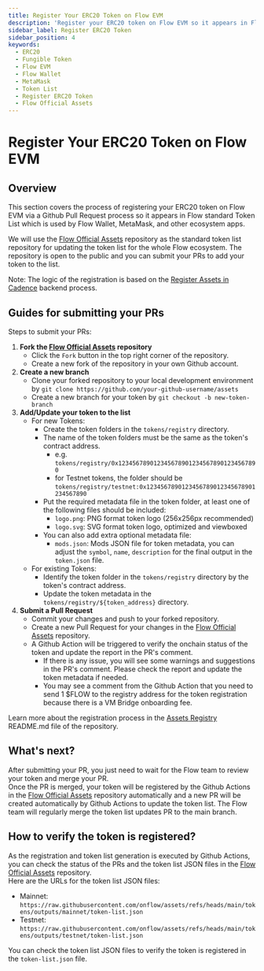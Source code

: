 ```yaml
---
title: Register Your ERC20 Token on Flow EVM
description: 'Register your ERC20 token on Flow EVM so it appears in Flow Wallet, MetaMask, and other ecosystem apps.'
sidebar_label: Register ERC20 Token
sidebar_position: 4
keywords:
  - ERC20
  - Fungible Token
  - Flow EVM
  - Flow Wallet
  - MetaMask
  - Token List
  - Register ERC20 Token
  - Flow Official Assets
---
```


# Register Your ERC20 Token on Flow EVM

## Overview

This section covers the process of registering your ERC20 token on Flow EVM via a Github Pull Request process so it appears in Flow standard Token List which is used by Flow Wallet, MetaMask, and other ecosystem apps.

We will use the [Flow Official Assets] repository as the standard token list repository for updating the token list for the whole Flow ecosystem. The repository is open to the public and you can submit your PRs to add your token to the list.

Note: The logic of the registration is based on the [Register Assets in Cadence] backend process.

## Guides for submitting your PRs

Steps to submit your PRs:

1. **Fork the [Flow Official Assets] repository**
   - Click the `Fork` button in the top right corner of the repository.
   - Create a new fork of the repository in your own Github account.
2. **Create a new branch**
   - Clone your forked repository to your local development environment by `git clone https://github.com/your-github-username/assets`
   - Create a new branch for your token by `git checkout -b new-token-branch`
3. **Add/Update your token to the list**
   - For new Tokens:
     - Create the token folders in the `tokens/registry` directory.
     - The name of the token folders must be the same as the token's contract address.
       - e.g. `tokens/registry/0x1234567890123456789012345678901234567890`
       - for Testnet tokens, the folder should be `tokens/registry/testnet:0x1234567890123456789012345678901234567890`
     - Put the required metadata file in the token folder, at least one of the following files should be included:
       - `logo.png`: PNG format token logo (256x256px recommended)
       - `logo.svg`: SVG format token logo, optimized and viewboxed
     - You can also add extra optional metadata file:
       - `mods.json`: Mods JSON file for token metadata, you can adjust the `symbol`, `name`, `description` for the final output in the `token.json` file.
   - For existing Tokens:
     - Identify the token folder in the `tokens/registry` directory by the token's contract address.
     - Update the token metadata in the `tokens/registry/${token_address}` directory.
4. **Submit a Pull Request**
   - Commit your changes and push to your forked repository.
   - Create a new Pull Request for your changes in the [Flow Official Assets] repository.
   - A Github Action will be triggered to verify the onchain status of the token and update the report in the PR's comment.
     - If there is any issue, you will see some warnings and suggestions in the PR's comment. Please check the report and update the token metadata if needed.
     - You may see a comment from the Github Action that you need to send 1 $FLOW to the registry address for the token registration because there is a VM Bridge onboarding fee.

Learn more about the registration process in the [Assets Registry] README.md file of the repository.

## What's next?

After submitting your PR, you just need to wait for the Flow team to review your token and merge your PR.  
Once the PR is merged, your token will be registered by the Github Actions in the [Flow Official Assets] repository automatically and a new PR will be created automatically by Github Actions to update the token list. The Flow team will regularly merge the token list updates PR to the main branch.

## How to verify the token is registered?

As the registration and token list generation is executed by Github Actions, you can check the status of the PRs and the token list JSON files in the [Flow Official Assets] repository.  
Here are the URLs for the token list JSON files:

- Mainnet: `https://raw.githubusercontent.com/onflow/assets/refs/heads/main/tokens/outputs/mainnet/token-list.json`
- Testnet: `https://raw.githubusercontent.com/onflow/assets/refs/heads/main/tokens/outputs/testnet/token-list.json`

You can check the token list JSON files to verify the token is registered in the `token-list.json` file.

[Flow Official Assets]: https://github.com/onflow/assets
[Register Assets in Cadence]: ./register-cadence-assets.md
[Assets Registry]: https://github.com/onflow/assets/tree/main/tokens
